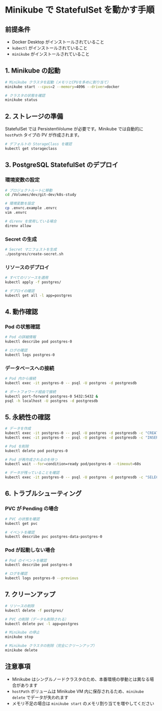 # Minikube で StatefulSet を動かす手順

## 前提条件

- Docker Desktop がインストールされていること
- `kubectl` がインストールされていること
- `minikube` がインストールされていること

## 1. Minikube の起動

```bash
# Minikube クラスタを起動（メモリとCPUを多めに割り当て）
minikube start --cpus=2 --memory=4096 --driver=docker

# クラスタの状態を確認
minikube status
```

## 2. ストレージの準備

StatefulSet では PersistentVolume が必要です。Minikube では自動的に `hostPath` タイプの PV が作成されます。

```bash
# デフォルトの StorageClass を確認
kubectl get storageclass
```

## 3. PostgreSQL StatefulSet のデプロイ

### 環境変数の設定

```bash
# プロジェクトルートに移動
cd /Volumes/dev/git-dev/k8s-study

# 環境変数を設定
cp .envrc.example .envrc
vim .envrc

# direnv を使用している場合
direnv allow
```

### Secret の生成

```bash
# Secret マニフェストを生成
./postgres/create-secret.sh
```

### リソースのデプロイ

```bash
# すべてのリソースを適用
kubectl apply -f postgres/

# デプロイの確認
kubectl get all -l app=postgres
```

## 4. 動作確認

### Pod の状態確認

```bash
# Pod の詳細情報
kubectl describe pod postgres-0

# ログの確認
kubectl logs postgres-0
```

### データベースへの接続

```bash
# Pod 内から接続
kubectl exec -it postgres-0 -- psql -U postgres -d postgresdb

# ポートフォワード経由で接続
kubectl port-forward postgres-0 5432:5432 &
psql -h localhost -U postgres -d postgresdb
```

## 5. 永続性の確認

```bash
# データを作成
kubectl exec -it postgres-0 -- psql -U postgres -d postgresdb -c "CREATE TABLE test (id int);"
kubectl exec -it postgres-0 -- psql -U postgres -d postgresdb -c "INSERT INTO test VALUES (1);"

# Pod を削除
kubectl delete pod postgres-0

# Pod が再作成されるのを待つ
kubectl wait --for=condition=ready pod/postgres-0 --timeout=60s

# データが残っていることを確認
kubectl exec -it postgres-0 -- psql -U postgres -d postgresdb -c "SELECT * FROM test;"
```

## 6. トラブルシューティング

### PVC が Pending の場合

```bash
# PVC の状態を確認
kubectl get pvc

# イベントを確認
kubectl describe pvc postgres-data-postgres-0
```

### Pod が起動しない場合

```bash
# Pod のイベントを確認
kubectl describe pod postgres-0

# ログを確認
kubectl logs postgres-0 --previous
```

## 7. クリーンアップ

```bash
# リソースの削除
kubectl delete -f postgres/

# PVC の削除（データも削除される）
kubectl delete pvc -l app=postgres

# Minikube の停止
minikube stop

# Minikube クラスタの削除（完全にクリーンアップ）
minikube delete
```

## 注意事項

- Minikube はシングルノードクラスタのため、本番環境の挙動とは異なる場合があります
- `hostPath` ボリュームは Minikube VM 内に保存されるため、`minikube delete` でデータが失われます
- メモリ不足の場合は `minikube start` のメモリ割り当てを増やしてください